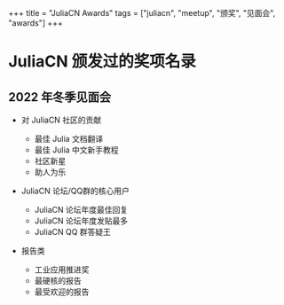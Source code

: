 +++
title = "JuliaCN Awards"
tags = ["juliacn", "meetup", "颁奖", "见面会", "awards"]
+++

# JuliaCN 颁发过的奖项名录

## 2022 年冬季见面会

- 对 JuliaCN 社区的贡献
    - 最佳 Julia 文档翻译
    - 最佳 Julia 中文新手教程
    - 社区新星
    - 助人为乐

- JuliaCN 论坛/QQ群的核心用户
    - JuliaCN 论坛年度最佳回复
    - JuliaCN 论坛年度发贴最多
    - JuliaCN QQ 群答疑王

- 报告类
    - 工业应用推进奖
    - 最硬核的报告
    - 最受欢迎的报告
